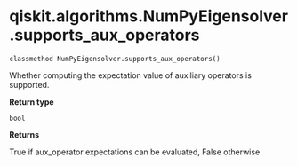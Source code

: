 # qiskit.algorithms.NumPyEigensolver.supports\_aux\_operators

`classmethod NumPyEigensolver.supports_aux_operators()`

Whether computing the expectation value of auxiliary operators is supported.

**Return type**

`bool`

**Returns**

True if aux\_operator expectations can be evaluated, False otherwise
